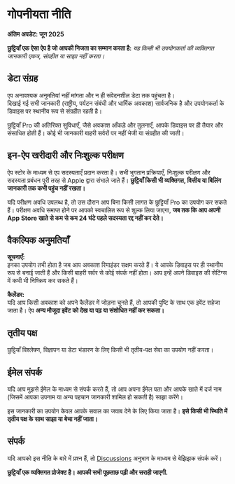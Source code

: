 # गोपनीयता नीति  
  
**अंतिम अपडेट: जून 2025**  
  
**छुट्टियाँ एक ऐसा ऐप है जो आपकी निजता का सम्मान करता है:** *यह किसी भी उपयोगकर्ता की व्यक्तिगत जानकारी एकत्र, संग्रहीत या साझा नहीं करता।*  
  
## डेटा संग्रह  
  
एप अनावश्यक अनुमतियां नहीं मांगता और न ही संवेदनशील डेटा तक पहुंचता है।  
दिखाई गई सभी जानकारी (राष्ट्रीय, पर्यटन संबंधी और धार्मिक अवकाश) सार्वजनिक है और उपयोगकर्ता के डिवाइस पर स्थानीय रूप से संग्रहीत रहती है।  
  
छुट्टियाँ Pro की अतिरिक्त सुविधाएँ, जैसे अवकाश आँकड़े और तुलनाएँ, आपके डिवाइस पर ही तैयार और संसाधित होती हैं। कोई भी जानकारी बाहरी सर्वरों पर नहीं भेजी या संग्रहीत की जाती।  
  
## इन-ऐप खरीदारी और निःशुल्क परीक्षण  
  
ऐप स्टोर के माध्यम से एप सदस्यताएँ प्रदान करता है। सभी भुगतान प्रक्रियाएँ, निःशुल्क परीक्षण और सदस्यता प्रबंधन पूरी तरह से Apple द्वारा संभाले जाते हैं। **छुट्टियाँ किसी भी व्यक्तिगत, वित्तीय या बिलिंग जानकारी तक कभी पहुंच नहीं रखता।**  
  
यदि परीक्षण अवधि उपलब्ध है, तो उस दौरान आप बिना किसी लागत के छुट्टियाँ Pro का उपयोग कर सकते हैं। परीक्षण अवधि समाप्त होने पर आपको स्वचालित रूप से शुल्क लिया जाएगा, **जब तक कि आप अपनी App Store खाते से कम से कम 24 घंटे पहले सदस्यता रद्द नहीं कर देते।**  
  
## वैकल्पिक अनुमतियाँ  
  
**सूचनाएँ:**  
इनका उपयोग तभी होता है जब आप अवकाश रिमाइंडर सक्षम करते हैं। ये आपके डिवाइस पर ही स्थानीय रूप से बनाई जाती हैं और किसी बाहरी सर्वर से कोई संपर्क नहीं होता। आप इन्हें अपने डिवाइस की सेटिंग्स में कभी भी निष्क्रिय कर सकते हैं।  
  
**कैलेंडर:**  
यदि आप किसी अवकाश को अपने कैलेंडर में जोड़ना चुनते हैं, तो आपकी पुष्टि के साथ एक इवेंट सहेजा जाता है। ऐप **अन्य मौजूदा इवेंट को देख या पढ़ या संशोधित नहीं कर सकता।**  
  
## तृतीय पक्ष  
  
छुट्टियाँ विश्लेषण, विज्ञापन या डेटा भंडारण के लिए किसी भी तृतीय-पक्ष सेवा का उपयोग नहीं करता।  
  
## ईमेल संपर्क  
  
यदि आप मुझसे ईमेल के माध्यम से संपर्क करते हैं, तो आप अपना ईमेल पता और आपके खाते में दर्ज नाम (जिसमें आपका उपनाम या अन्य पहचान जानकारी शामिल हो सकती है) साझा करेंगे।  
  
इस जानकारी का उपयोग केवल आपके सवाल का जवाब देने के लिए किया जाता है। **इसे किसी भी स्थिति में तृतीय पक्ष के साथ साझा या बेचा नहीं जाता।**  
  
## संपर्क  
  
यदि आपको इस नीति के बारे में प्रश्न हैं, तो [Discussions](https://github.com/lucasditomase/feriados/discussions) अनुभाग के माध्यम से बेझिझक संपर्क करें।  
  
**छुट्टियाँ एक व्यक्तिगत प्रोजेक्ट है। आपकी सभी पूछताछ पढ़ी और सराही जाएगी.**  
